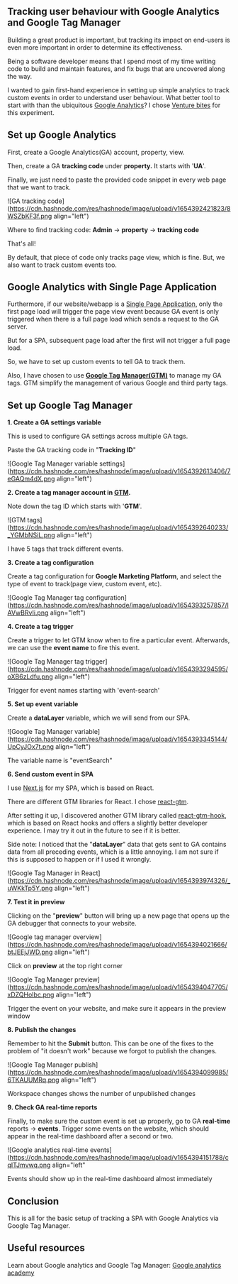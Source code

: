 ## Tracking user behaviour with Google Analytics and Google Tag Manager

Building a great product is important, but tracking its impact on end-users is even more important in order to determine its effectiveness.

Being a software developer means that I spend most of my time writing code to build and maintain features, and fix bugs that are uncovered along the way.

I wanted to gain first-hand experience in setting up simple analytics to track custom events in order to understand user behaviour. What better tool to start with than the ubiquitous [Google Analytics](https://analytics.google.com/analytics/web/)? I chose [Venture bites](https://yaphc.com/project-venturebites-a-portal-for-asia-tech-startup-events) for this experiment.

## Set up Google Analytics

First, create a Google Analytics(GA) account, property, view.

Then, create a GA **tracking code** under **property.** It starts with '**UA**'.

Finally, we just need to paste the provided code snippet in every web page that we want to track.


![GA tracking code](https://cdn.hashnode.com/res/hashnode/image/upload/v1654392421823/8WSZbKF3f.png align="left")

Where to find tracking code: **Admin** -> **property** -> **tracking code**

That's all!

By default, that piece of code only tracks page view, which is fine. But, we also want to track custom events too.

## Google Analytics with Single Page Application

Furthermore, if our website/webapp is a [Single Page Application](https://en.wikipedia.org/wiki/Single-page_application), only the first page load will trigger the page view event because GA event is only triggered when there is a full page load which sends a request to the GA server.

But for a SPA, subsequent page load after the first will not trigger a full page load.

So, we have to set up custom events to tell GA to track them.

Also, I have chosen to use **[Google Tag Manager(GTM)](https://marketingplatform.google.com/about/tag-manager/)** to manage my GA tags. GTM simplify the management of various Google and third party tags.

## Set up Google Tag Manager

**1. Create a GA settings variable**

This is used to configure GA settings across multiple GA tags.

Paste the GA tracking code in "**Tracking ID**"


![Google Tag Manager variable settings](https://cdn.hashnode.com/res/hashnode/image/upload/v1654392613406/7eGAQm4dX.png align="left")

**2. Create a tag manager account in [GTM](https://tagmanager.google.com/#/home).**

Note down the tag ID which starts with '**GTM**'.


![GTM tags](https://cdn.hashnode.com/res/hashnode/image/upload/v1654392640233/_YGMbNSiL.png align="left")

I have 5 tags that track different events.

**3. Create a tag configuration**

Create a tag configuration for **Google Marketing Platform**, and select the type of event to track(page view, custom event, etc).

![Google Tag Manager tag configuration](https://cdn.hashnode.com/res/hashnode/image/upload/v1654393257857/lAVwBRvIi.png align="left")

**4. Create a tag trigger**

Create a trigger to let GTM know when to fire a particular event. Afterwards, we can use the **event name** to fire this event.


![Google Tag Manager tag trigger](https://cdn.hashnode.com/res/hashnode/image/upload/v1654393294595/oXB6zLdfu.png align="left")

Trigger for event names starting with 'event-search'

**5. Set up event variable**

Create a **dataLayer** variable, which we will send from our SPA.


![Google Tag Manager variable](https://cdn.hashnode.com/res/hashnode/image/upload/v1654393345144/UpCyJOx7t.png align="left")

The variable name is "eventSearch"

**6. Send custom event in SPA**

I use [Next.js](https://nextjs.org/) for my SPA, which is based on React.

There are different GTM libraries for React. I chose [react-gtm](https://github.com/alinemorelli/react-gtm).

After setting it up, I discovered another GTM library called [react-gtm-hook](https://github.com/elgorditosalsero/react-gtm-hook), which is based on React hooks and offers a slightly better developer experience. I may try it out in the future to see if it is better.

Side note: I noticed that the "**dataLayer**" data that gets sent to GA contains data from all preceding events, which is a little annoying. I am not sure if this is supposed to happen or if I used it wrongly.


![Google Tag Manager in React](https://cdn.hashnode.com/res/hashnode/image/upload/v1654393974326/_uWKkTp5Y.png align="left")

**7. Test it in preview**

Clicking on the "**preview**" button will bring up a new page that opens up the GA debugger that connects to your website.


![Google tag manager overview](https://cdn.hashnode.com/res/hashnode/image/upload/v1654394021666/btJEEjJWD.png align="left")

Click on **preview** at the top right corner


![Google Tag Manager preview](https://cdn.hashnode.com/res/hashnode/image/upload/v1654394047705/xDZQHoIbc.png align="left")

Trigger the event on your website, and make sure it appears in the preview window

**8. Publish the changes**

Remember to hit the **Submit** button. This can be one of the fixes to the problem of "it doesn't work" because we forgot to publish the changes.

![Google Tag Manager publish](https://cdn.hashnode.com/res/hashnode/image/upload/v1654394099985/6TKAUUMRq.png align="left")

Workspace changes shows the number of unpublished changes

**9. Check GA real-time reports**

Finally, to make sure the custom event is set up properly, go to GA **real-time** reports -> **events**. Trigger some events on the website, which should appear in the real-time dashboard after a second or two.


![Google analytics real-time events](https://cdn.hashnode.com/res/hashnode/image/upload/v1654394151788/cqITJmvwq.png align="left"

Events should show up in the real-time dashboard almost immediately

## Conclusion

This is all for the basic setup of tracking a SPA with Google Analytics via Google Tag Manager.

## Useful resources

Learn about Google analytics and Google Tag Manager: [Google analytics academy](https://analytics.google.com/analytics/academy/)